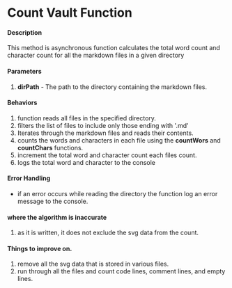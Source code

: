 # Count Vault Function
#### Description

This method is asynchronous function calculates the total word count and character count for all the markdown 
files in a given directory

#### Parameters

1. **dirPath** - The path to the directory containing the markdown files.

#### Behaviors

1. function reads all files in the specified directory.
2. filters the list of files to include only those ending with '.md'
3. Iterates through the markdown files and reads their contents.
4. counts the words and characters in each file using the **countWors** and **countChars** functions.
5. increment the total word and character count each files count.
6. logs the total word and character to the console

#### Error Handling

- if an error occurs while reading the directory the function log an error message to the console.

#### where the algorithm is inaccurate
1. as it is written, it does not exclude the svg data from the count.

#### Things to improve on.
1. remove all the svg data that is stored in various files.
2. run through all the files and count code lines, comment lines, and empty lines.
